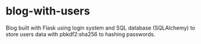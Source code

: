 # blog-with-users
Blog built with Flask using login system and SQL database (SQLAlchemy) to store users data with pbkdf2:sha256 to hashing passwords.
